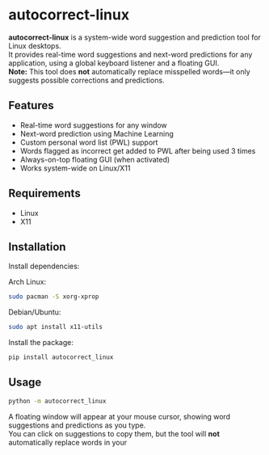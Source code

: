 # autocorrect-linux

**autocorrect-linux** is a system-wide word suggestion and prediction tool for Linux desktops.  
It provides real-time word suggestions and next-word predictions for any application, using a global keyboard listener and a floating GUI.  
**Note:** This tool does **not** automatically replace misspelled words—it only suggests possible corrections and predictions.

## Features

- Real-time word suggestions for any window
- Next-word prediction using Machine Learning
- Custom personal word list (PWL) support
- Words flagged as incorrect get added to PWL after being used 3 times
- Always-on-top floating GUI (when activated)
- Works system-wide on Linux/X11

## Requirements

- Linux
- X11

## Installation

Install dependencies:

Arch Linux:
```bash
sudo pacman -S xorg-xprop
```

Debian/Ubuntu:
```bash
sudo apt install x11-utils
```

Install the package:
```bash
pip install autocorrect_linux
```

## Usage

```bash
python -m autocorrect_linux
```
A floating window will appear at your mouse cursor, showing word suggestions and predictions as you type.  
You can click on suggestions to copy them, but the tool will **not** automatically replace words in your